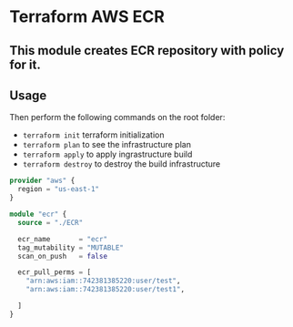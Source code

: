# Terraform AWS ECR

## This module creates ECR repository with policy for it.

## **Usage**
Then perform the following commands on the root folder:
- `terraform init` terraform initialization
- `terraform plan` to see the infrastructure plan
- `terraform apply` to apply ingrastructure build
- `terraform destroy` to destroy the build infrastructure

```terraform
provider "aws" {
  region = "us-east-1"
}

module "ecr" {
  source = "./ECR"

  ecr_name       = "ecr"
  tag_mutability = "MUTABLE"
  scan_on_push   = false

  ecr_pull_perms = [
    "arn:aws:iam::742381385220:user/test",
    "arn:aws:iam::742381385220:user/test1",

  ]
}
```